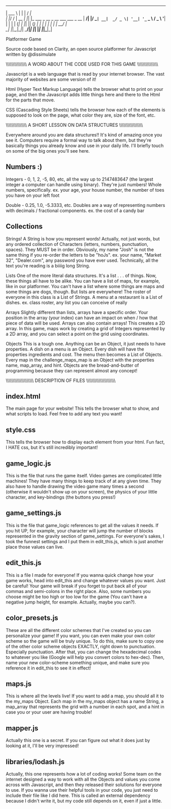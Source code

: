 ______ _       _    __                               
| ___ \ |     | |  / _|                              
| |_/ / | __ _| |_| |_ ___  _ __ _ __ ___   ___ _ __ 
|  __/| |/ _` | __|  _/ _ \| '__| '_ ` _ \ / _ \ '__|
| |   | | (_| | |_| || (_) | |  | | | | | |  __/ |   
\_|   |_|\__,_|\__|_| \___/|_|  |_| |_| |_|\___|_|   
                                                     
                                                     
Platformer Game

Source code based on Clarity, an open source platformer for Javascript written by @dissimulate

\\\\\\\\\\\\\\\\\\\\\\\\\\\\\\ A WORD ABOUT THE CODE USED FOR THIS GAME \\\\\\\\\\\\\\\\\\\\\\\\\\\\\\

Javascript is a web language that is read by your internet browser. The vast majority of websites are some version of it!

Html (Hyper Text Markup Language) tells the browser what to print on your page, and then the Javascript adds little things
here and there to the Html for the parts that move. 

CSS (Cascading Style Sheets) tells the browser how each of the elements is supposed to look on the page, what color they are, size of the font, etc.


\\\\\\\\\\\\\\\\\\\\\\\\\\\\\\ A SHORT LESSON ON DATA STRUCTURES \\\\\\\\\\\\\\\\\\\\\\\\\\\\\\\\\\

Everywhere around you are data structures!! It's kind of amazing once you see it. Computers require a formal way to talk about them, but they're basically things you already know and use in your daily life. I'll briefly touch on some of the big ones you'll see here.

Numbers :)
----------
Integers - 0, 1, 2, -5, 80, etc, all the way up to 2147483647 (the largest integer a computer can handle using binary). They're just numbers! Whole numbers, specifically.
ex. your age, your house number, the number of toes you have on your left foot

Double - 0.25, 1.0, -5.3333, etc. Doubles are a way of representing numbers with decimals / fractional components. 
ex. the cost of a candy bar


Collections
------------

Strings!
A String is how you represent words! Actually, not just words, but any ordered collection of Characters (letters, numbers, punctuation, spaces). They MUST be in order. Obviously, my name "Josh" is not the same thing if you re-order the letters to be "hoJs". 
ex. your name, "Market 32", "Dealer.com", any password you have ever used. Technically, all the text you're reading is a biiiig long String.

Lists
One of the more literal data structures. It's a list . . . of things. Now, these things all have to be alike. You can have a list of maps, for example, like in our platformer. You can't have a list where some things are maps and some things are dogs, though. But lists are everywhere! The roster of everyone in this class is a List of Strings. A menu at a restaurant is a List of dishes. 
ex. class roster, any list you can conceive of really

Arrays
Slightly different than lists, arrays have a specific order. Your position in the array (your index) can have an impact on when / how that piece of data will be used.
Arrays can also contain arrays! This creates a 2D array. In this game, maps work by creating a grid of Integers represented by a 2D array, and you can select a point on the grid using coordinates. 

Objects
This is a tough one. Anything can be an Object, it just needs to have properties. A dish on a menu is an Object. Every dish will have the properties ingredients and cost. The menu then becomes a List of Objects. Every map in the challenge_maps_map is an Object with the properties name, map_array, and hint. Objects are the bread-and-butter of programming because they can represent almost any concept!

\\\\\\\\\\\\\\\\\\\\\\\\\\\\\\\\\\\\\\\ DESCRIPTION OF FILES \\\\\\\\\\\\\\\\\\\\\\\\\\\\\\\\\\\\\\\\\

index.html
----------
The main page for your website! This tells the browser what to show, and what scripts to load. Feel free to add any text you want!


style.css
---------
This tells the browser how to display each element from your html. Fun fact, I HATE css, but it's still incredibly important!


game_logic.js
--------------
This is the file that runs the game itself. Video games are complicated little machines! They have many things to keep track of at any given time. They also have to handle drawing the video game many times a second (otherwise it wouldn't show up on your screen), the physics of your little character, and key-bindings (the buttons you press!)


game_settings.js
----------------
This is the file that game_logic references to get all the values it needs. If you hit UP, for example, your character will jump the number of blocks represented in the gravity section of game_settings. For everyone's sakes, I took the funnest settings and I put them in edit_this.js, which is just another place those values can live. 


edit_this.js
-------------
This is a file I made for everyone! If you wanna quick change how your game works, head into edit_this and change whatever values you want. Just be careful! Your game will break if you forget to put back all of your commas and semi-colons in the right place. Also, some numbers you choose might be too high or too low for the game (You can't have a negative jump height, for example. Actually, maybe you can?).


color_presets.js
-----------------
These are all the different color schemes that I've created so you can personalize your game! If you want, you can even make your own color scheme so the game will be truly unique. To do this, make sure to copy one of the other color scheme objects EXACTLY, right down to punctuation. Especially punctuation. After that, you can change the hexadecimal codes to whatever you like (Google will help you convert colors to hex-dec). Then, name your new color-scheme something unique, and make sure you reference it in edit_this to see it in effect!


maps.js
-------
This is where all the levels live! If you want to add a map, you should all it to the my_maps Object. Each map in the my_maps object has a name String, a map_array that represents the grid with a number in each spot, and a hint in case you or your user are having trouble!


mapper.js
---------
Actually this one is a secret. If you can figure out what it does just by looking at it, I'll be very impressed!


libraries/lodash.js
-------------------
Actually, this one represents how a lot of coding works! Some team on the internet designed a way to work with all the Objects and values you come across with Javascript, and then they released their solutions for everyone to use. If you wanna use their helpful tools in your code, you just need to include their file like I did here. This is called an external dependency because I didn't write it, but my code still depends on it, even if just a little.






